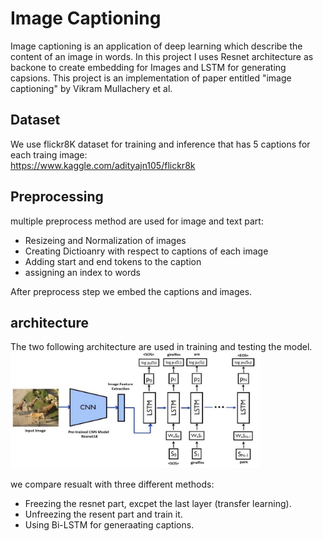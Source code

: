 # Image Captioning

Image captioning is an application of deep learning which describe the content of an image in words. In this project I uses Resnet architecture as backone to 
create embedding for Images and LSTM for generating capsions.
This project is an implementation of paper entitled "image captioning" by Vikram Mullachery et al.

## Dataset
We use flickr8K dataset for training and inference that has 5 captions for each traing image:<br />
https://www.kaggle.com/adityajn105/flickr8k <br />


## Preprocessing
multiple preprocess method are used for image and text part:

- Resizeing and Normalization of images
- Creating Dictioanry with respect to captions of each image
- Adding start and end tokens to the caption
- assigning an index to words

After preprocess step we embed the captions and images.

## architecture
The two following architecture are used in training and testing the model.
<img src="imgs/training architecture.png" data-canonical-src="img/training architecture.png" width="400" />

we compare resualt with three different methods:
- Freezing the resnet part, excpet the last layer (transfer learning).
- Unfreezing the resent part and train it.
- Using Bi-LSTM for generaating captions.


